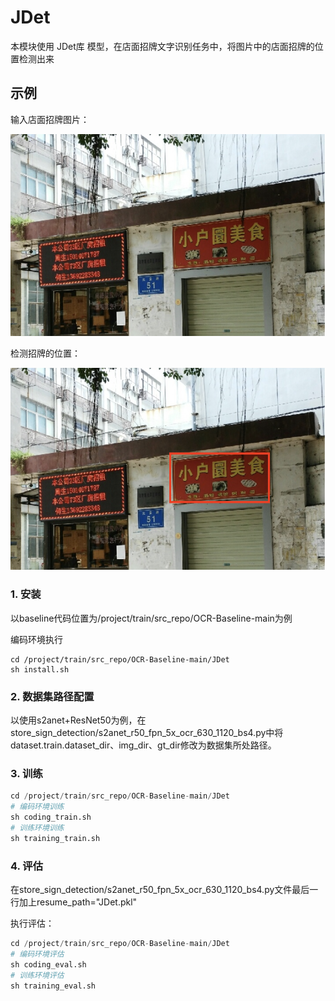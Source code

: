 # JDet
本模块使用 JDet库 模型，在店面招牌文字识别任务中，将图片中的店面招牌的位置检测出来

## 示例
输入店面招牌图片：
<div style="text-align: center">
<img src="docs/images/img.png"/>
</div>

检测招牌的位置：
<div style="text-align: center">
<img src="docs/images/pred.png"/>
</div>

### 1. 安装

以baseline代码位置为/project/train/src_repo/OCR-Baseline-main为例

编码环境执行
```shell
cd /project/train/src_repo/OCR-Baseline-main/JDet
sh install.sh
```

### 2. 数据集路径配置
以使用s2anet+ResNet50为例，在store_sign_detection/s2anet_r50_fpn_5x_ocr_630_1120_bs4.py中将dataset.train.dataset_dir、img_dir、gt_dir修改为数据集所处路径。

### 3. 训练

```python
cd /project/train/src_repo/OCR-Baseline-main/JDet
# 编码环境训练
sh coding_train.sh
# 训练环境训练
sh training_train.sh
```
### 4. 评估
在store_sign_detection/s2anet_r50_fpn_5x_ocr_630_1120_bs4.py文件最后一行加上resume_path="JDet.pkl"

执行评估：
```python
cd /project/train/src_repo/OCR-Baseline-main/JDet
# 编码环境评估
sh coding_eval.sh
# 训练环境评估
sh training_eval.sh
```

